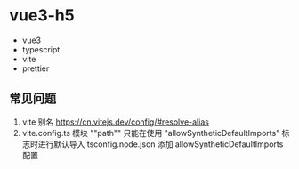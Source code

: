 # vue3-h5

- vue3
- typescript
- vite
- prettier

## 常见问题

1. vite 别名
   https://cn.vitejs.dev/config/#resolve-alias
2. vite.config.ts 模块 ""path"" 只能在使用 "allowSyntheticDefaultImports" 标志时进行默认导入
  tsconfig.node.json 添加 allowSyntheticDefaultImports 配置

